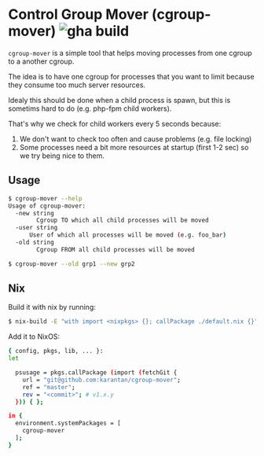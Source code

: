 # Control Group Mover (cgroup-mover) ![gha build](https://github.com/karantan/cgroup-mover/workflows/Go/badge.svg)

`cgroup-mover` is a simple tool that helps moving processes from one cgroup to a another
cgroup.

The idea is to have one cgroup for processes that you want to limit because they consume
too much server resources.

Idealy this should be done when a child process is spawn, but this is sometims hard to do
(e.g. php-fpm child workers).

That's why we check for child workers every 5 seconds because:
1. We don't want to check too often and cause problems (e.g. file locking)
2. Some processes need a bit more resources at startup (first 1-2 sec) so we try being
nice to them.

## Usage

```bash
$ cgroup-mover --help
Usage of cgroup-mover:
  -new string
    	Cgroup TO which all child processes will be moved
  -user string
      User of which all processes will be moved (e.g. foo_bar)
  -old string
    	Cgroup FROM all child processes will be moved

$ cgroup-mover --old grp1 --new grp2
```

## Nix

Build it with nix by running:
```bash
$ nix-build -E "with import <nixpkgs> {}; callPackage ./default.nix {}"
```

Add it to NixOS:
```bash
{ config, pkgs, lib, ... }:
let

  psusage = pkgs.callPackage (import (fetchGit {
    url = "git@github.com:karantan/cgroup-mover";
    ref = "master";
    rev = "<commit>"; # v1.x.y
  })) { };

in {
  environment.systemPackages = [
    cgroup-mover
  ];
}
```
